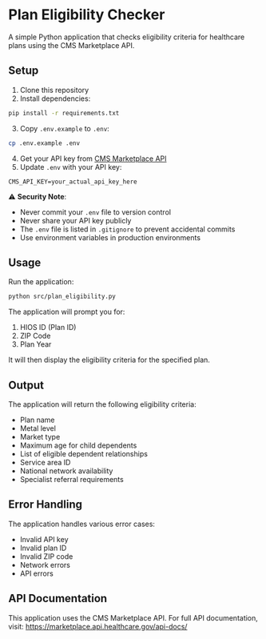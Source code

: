 # Plan Eligibility Checker

A simple Python application that checks eligibility criteria for healthcare plans using the CMS Marketplace API.

## Setup

1. Clone this repository
2. Install dependencies:
```bash
pip install -r requirements.txt
```
3. Copy `.env.example` to `.env`:
```bash
cp .env.example .env
```
4. Get your API key from [CMS Marketplace API](https://developer.cms.gov/marketplace-api/key-request.html)
5. Update `.env` with your API key:
```
CMS_API_KEY=your_actual_api_key_here
```

⚠️ **Security Note**: 
- Never commit your `.env` file to version control
- Never share your API key publicly
- The `.env` file is listed in `.gitignore` to prevent accidental commits
- Use environment variables in production environments

## Usage

Run the application:
```bash
python src/plan_eligibility.py
```

The application will prompt you for:
1. HIOS ID (Plan ID)
2. ZIP Code
3. Plan Year

It will then display the eligibility criteria for the specified plan.

## Output

The application will return the following eligibility criteria:
- Plan name
- Metal level
- Market type
- Maximum age for child dependents
- List of eligible dependent relationships
- Service area ID
- National network availability
- Specialist referral requirements

## Error Handling

The application handles various error cases:
- Invalid API key
- Invalid plan ID
- Invalid ZIP code
- Network errors
- API errors

## API Documentation

This application uses the CMS Marketplace API. For full API documentation, visit:
https://marketplace.api.healthcare.gov/api-docs/ 